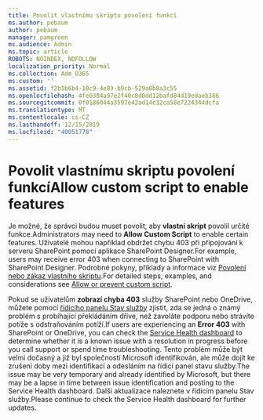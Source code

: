 ```yaml
---
title: Povolit vlastnímu skriptu povolení funkcí
ms.author: pebaum
author: pebaum
manager: pamgreen
ms.audience: Admin
ms.topic: article
ROBOTS: NOINDEX, NOFOLLOW
localization_priority: Normal
ms.collection: Adm_O365
ms.custom: ''
ms.assetid: f2b1b6b4-10c9-4e83-b9cb-529a0b8a3c55
ms.openlocfilehash: 4fe0384a97e2f40c8d0dd12bafd84d19edaeb386
ms.sourcegitcommit: 0f0186044a3597e42ad14c32ca58e7224344dcfa
ms.translationtype: MT
ms.contentlocale: cs-CZ
ms.lasthandoff: 12/15/2019
ms.locfileid: "40051778"
---
```

# <a name="allow-custom-script-to-enable-features"></a><span data-ttu-id="ff72f-102">Povolit vlastnímu skriptu povolení funkcí</span><span class="sxs-lookup"><span data-stu-id="ff72f-102">Allow custom script to enable features</span></span>

<span data-ttu-id="ff72f-103">Je možné, že správci budou muset povolit, aby **vlastní skript** povolil určité funkce.</span><span class="sxs-lookup"><span data-stu-id="ff72f-103">Administrators may need to **Allow Custom Script** to enable certain features.</span></span> <span data-ttu-id="ff72f-104">Uživatelé mohou například obdržet chybu 403 při připojování k serveru SharePoint pomocí aplikace SharePoint Designer.</span><span class="sxs-lookup"><span data-stu-id="ff72f-104">For example, users may receive error 403 when connecting to SharePoint with SharePoint Designer.</span></span> <span data-ttu-id="ff72f-105">Podrobné pokyny, příklady a informace viz [Povolení nebo zákaz vlastního skriptu](https://docs.microsoft.com/sharepoint/allow-or-prevent-custom-script).</span><span class="sxs-lookup"><span data-stu-id="ff72f-105">For detailed steps, examples, and considerations see [Allow or prevent custom script](https://docs.microsoft.com/sharepoint/allow-or-prevent-custom-script).</span></span>

<span data-ttu-id="ff72f-106">Pokud se uživatelům **zobrazí chyba 403** služby SharePoint nebo OneDrive, můžete pomocí [řídicího panelu Stav služby](https://admin.microsoft.com/AdminPortal/Home#/servicehealth) zjistit, zda se jedná o známý problém s probíhající překládáním dříve, než zavoláte podporu nebo strávíte potíže s odstraňováním potíží.</span><span class="sxs-lookup"><span data-stu-id="ff72f-106">If users are experiencing an **Error 403** with SharePoint or OneDrive, you can check the [Service Health dashboard](https://admin.microsoft.com/AdminPortal/Home#/servicehealth) to determine whether it is a known issue with a resolution in progress before you call support or spend time troubleshooting.</span></span> <span data-ttu-id="ff72f-107">Tento problém může být velmi dočasný a již byl společností Microsoft identifikován, ale může dojít ke zrušení doby mezi identifikací a odesláním na řídicí panel stavu služby.</span><span class="sxs-lookup"><span data-stu-id="ff72f-107">The issue may be very temporary and already identified by Microsoft, but there may be a lapse in time between issue identification and posting to the Service Health dashboard.</span></span> <span data-ttu-id="ff72f-108">Další aktualizace naleznete v řídicím panelu Stav služby.</span><span class="sxs-lookup"><span data-stu-id="ff72f-108">Please continue to check the Service Health dashboard for further updates.</span></span>

